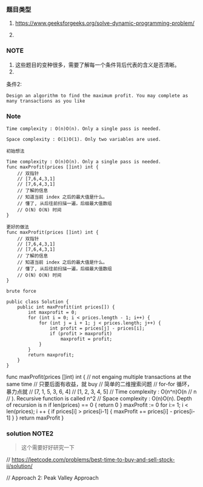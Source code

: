 ### 题目类型
1. https://www.geeksforgeeks.org/solve-dynamic-programming-problem/


2. 

### NOTE
1. 这些题目的变种很多，需要了解每一个条件背后代表的含义是否清晰。
2. 
条件2:
```
Design an algorithm to find the maximum profit. You may complete as many transactions as you like
```

### Note 
```
Time complexity : O(n)O(n). Only a single pass is needed.

Space complexity : O(1)O(1). Only two variables are used.

初始想法

Time complexity : O(n)O(n). Only a single pass is needed.
func maxProfit(prices []int) int {
    // 双指针
    // [7,6,4,3,1]
    // [7,6,4,3,1]
    // 了解的信息
    // 知道当前 index 之后的最大值是什么。
    // 懂了, 从后往前扫描一遍，后缀最大值数组
    // O(N) O(N) 时间
}

```

```
更好的做法
func maxProfit(prices []int) int {
    // 双指针
    // [7,6,4,3,1]
    // [7,6,4,3,1]
    // 了解的信息
    // 知道当前 index 之后的最大值是什么。
    // 懂了, 从后往前扫描一遍，后缀最大值数组
    // O(N) O(N) 时间
}
```


```
brute force

public class Solution {
    public int maxProfit(int prices[]) {
        int maxprofit = 0;
        for (int i = 0; i < prices.length - 1; i++) {
            for (int j = i + 1; j < prices.length; j++) {
                int profit = prices[j] - prices[i];
                if (profit > maxprofit)
                    maxprofit = profit;
            }
        }
        return maxprofit;
    }
}
```

func maxProfit(prices []int) int {
    // not engaing multiple transactions at the same time
    // 只要后面有收益，就 buy
    // 简单的二维搜索问题
    // for-for 循环，暴力点就
    // [7, 1, 5, 3, 6, 4]
    // [1, 2, 3, 4, 5]
    // Time complexity : O(n^n)O(n 
    // n
    // ). Recursive function is called n^2
    // Space complexity : O(n)O(n). Depth of recursion is n
    if len(prices) == 0 {
        return 0 
    }
    maxProfit := 0
    for i:= 1; i < len(prices); i ++ {
        if  prices[i] > prices[i-1] {
            maxProfit += prices[i] - prices[i-1]
        }
    }
    return maxProfit
}

### solution NOTE2 
> 这个需要好好研究一下

// https://leetcode.com/problems/best-time-to-buy-and-sell-stock-ii/solution/

// Approach 2: Peak Valley Approach
